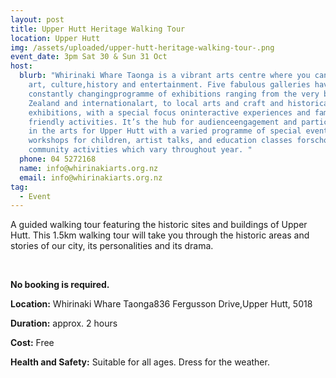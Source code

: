 ```yaml
---
layout: post
title: Upper Hutt Heritage Walking Tour
location: Upper Hutt
img: /assets/uploaded/upper-hutt-heritage-walking-tour-.png
event_date: 3pm Sat 30 & Sun 31 Oct
host:
  blurb: "Whirinaki Whare Taonga is a vibrant arts centre where you can to enjoy
    art, culture,history and entertainment. Five fabulous galleries have a
    constantly changingprogramme of exhibitions ranging from the very best New
    Zealand and internationalart, to local arts and craft and historical
    exhibitions, with a special focus oninteractive experiences and family
    friendly activities. It’s the hub for audienceengagement and participation
    in the arts for Upper Hutt with a varied programme of special events,
    workshops for children, artist talks, and education classes forschools and
    community activities which vary throughout year. "
  phone: 04 5272168
  name: info@whirinakiarts.org.nz
  email: info@whirinakiarts.org.nz
tag:
  - Event
---
```

A guided walking tour featuring the historic sites and buildings of Upper Hutt. This 1.5km walking tour will take you through the historic areas and stories of our city, its personalities and its drama.



<br>

**No booking is required.** 

**Location:** Whirinaki Whare Taonga836 Fergusson Drive,Upper Hutt, 5018

**Duration:** approx. 2 hours 

**Cost:** Free

**Health and Safety:** Suitable for all ages. Dress for the weather. 
